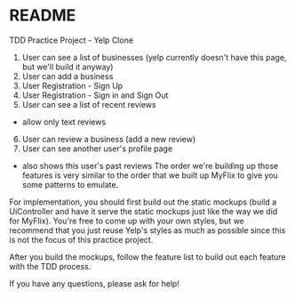 # README

TDD Practice Project - Yelp Clone

1. User can see a list of businesses (yelp currently doesn't have this page, but we'll build it anyway)
2. User can add a business
3. User Registration -  Sign Up
4. User Registration -  Sign in and Sign Out
5. User can see a list of recent reviews
  - allow only text reviews
6. User can review a business (add a new review)
7. User can see another user's profile page
  - also shows this user's past reviews
The order we're building up those features is very similar to the order that we built up MyFlix to give you some patterns to emulate.

For implementation, you should first build out the static mockups (build a UiController and have it serve the static mockups just like the way we did for MyFlix). You're free to come up with your own styles, but we recommend that you just reuse Yelp's styles as much as possible since this is not the focus of this practice project.

After you build the mockups, follow the feature list to build out each feature with the TDD process.

If you have any questions, please ask for help!